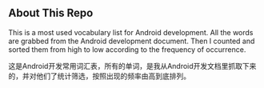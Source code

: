 ## About This Repo

This is a most used vocabulary list for Android development. 
All the words are grabbed from the Android development document. Then I counted and sorted them from high to low according to the frequency of occurrence.

这是Android开发常用词汇表，所有的单词，是我从Android开发文档里抓取下来的，并对他们了统计筛选，按照出现的频率由高到底排列。

